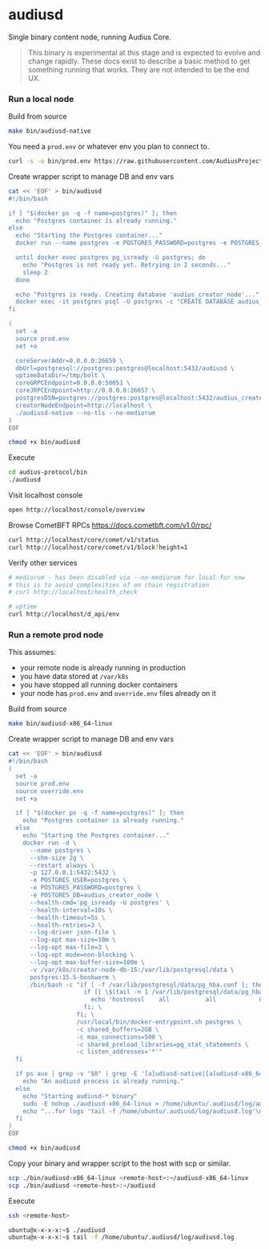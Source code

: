 # audiusd

Single binary content node, running Audius Core.

> This binary is experimental at this stage and is expected to evolve and change rapidly.
  These docs exist to describe a basic method to get something running that works. They are not intended to be the end UX.

### Run a local node

Build from source
```bash
make bin/audiusd-native
```

You need a `prod.env` or whatever env you plan to connect to.
```bash
curl -s -o bin/prod.env https://raw.githubusercontent.com/AudiusProject/audius-docker-compose/refs/heads/stage/creator-node/prod.env
```

Create wrapper script to manage DB and env vars
```bash
cat << 'EOF' > bin/audiusd
#!/bin/bash

if [ "$(docker ps -q -f name=postgres)" ]; then
  echo "Postgres container is already running."
else
  echo "Starting the Postgres container..."
  docker run --name postgres -e POSTGRES_PASSWORD=postgres -e POSTGRES_DB=audiusd -p 5432:5432 -d postgres

  until docker exec postgres pg_isready -U postgres; do
    echo "Postgres is not ready yet. Retrying in 2 seconds..."
    sleep 2
  done

  echo "Postgres is ready. Creating database 'audius_creator_node'..."
  docker exec -it postgres psql -U postgres -c "CREATE DATABASE audius_creator_node;"
fi

(
  set -a
  source prod.env
  set +a

  coreServerAddr=0.0.0.0:26659 \
  dbUrl=postgresql://postgres:postgres@localhost:5432/audiusd \
  uptimeDataDir=/tmp/bolt \
  coreGRPCEndpoint=0.0.0.0:50051 \
  coreJRPCEndpoint=http://0.0.0.0:26657 \
  postgresDSN=postgres://postgres:postgres@localhost:5432/audius_creator_node \
  creatorNodeEndpoint=http://localhost \
  ./audiusd-native --no-tls --no-mediorum
)
EOF

chmod +x bin/audiusd
```

Execute
```bash
cd audius-protocol/bin
./audiusd
```

Visit localhost console
```bash
open http://localhost/console/overview
```

Browse CometBFT RPCs https://docs.cometbft.com/v1.0/rpc/
```bash
curl http://localhost/core/comet/v1/status
curl http://localhost/core/comet/v1/block?height=1
```

Verify other services
```bash
# mediorum - has been disabled via --no-mediorum for local for now
# this is to avoid complexities of on chain registration
# curl http://localhost/health_check

# uptime
curl http://localhost/d_api/env
```

### Run a remote prod node

This assumes:
- your remote node is already running in production
- you have data stored at `/var/k8s`
- you have stopped all running docker containers
- your node has `prod.env` and `override.env` files already on it

Build from source
```bash
make bin/audiusd-x86_64-linux
```

Create wrapper script to manage DB and env vars

```bash
cat << 'EOF' > bin/audiusd
#!/bin/bash
(
  set -a
  source prod.env
  source override.env
  set +a

  if [ "$(docker ps -q -f name=postgres)" ]; then
    echo "Postgres container is already running."
  else
    echo "Starting the Postgres container..."
    docker run -d \
      --name postgres \
      --shm-size 2g \
      --restart always \
      -p 127.0.0.1:5432:5432 \
      -e POSTGRES_USER=postgres \
      -e POSTGRES_PASSWORD=postgres \
      -e POSTGRES_DB=audius_creator_node \
      --health-cmd='pg_isready -U postgres' \
      --health-interval=10s \
      --health-timeout=5s \
      --health-retries=3 \
      --log-driver json-file \
      --log-opt max-size=10m \
      --log-opt max-file=3 \
      --log-opt mode=non-blocking \
      --log-opt max-buffer-size=100m \
      -v /var/k8s/creator-node-db-15:/var/lib/postgresql/data \
      postgres:15.5-bookworm \
      /bin/bash -c "if [ -f /var/lib/postgresql/data/pg_hba.conf ]; then \
                     if [[ \$(tail -n 1 /var/lib/postgresql/data/pg_hba.conf) != 'hostnossl    all          all            0.0.0.0/0  trust' ]]; then \
                       echo 'hostnossl    all          all            0.0.0.0/0  trust' >> /var/lib/postgresql/data/pg_hba.conf; \
                     fi; \
                   fi; \
                   /usr/local/bin/docker-entrypoint.sh postgres \
                   -c shared_buffers=2GB \
                   -c max_connections=500 \
                   -c shared_preload_libraries=pg_stat_statements \
                   -c listen_addresses='*'"
  fi

  if ps aux | grep -v "$0" | grep -E '[a]udiusd-native|[a]udiusd-x86_64-linux' > /dev/null; then
    echo "An audiusd process is already running."
  else
    echo "Starting audiusd-* binary"
    sudo -E nohup ./audiusd-x86_64-linux > /home/ubuntu/.audiusd/log/audiusd.log 2>&1 &
    echo "...for logs 'tail -f /home/ubuntu/.audiusd/log/audiusd.log'\n"
  fi
)
EOF

chmod +x bin/audiusd
```

Copy your binary and wrapper script to the host with scp or similar.
```bash
scp ./bin/audiusd-x86_64-linux <remote-host>:~/audiusd-x86_64-linux
scp ./bin/audiusd <remote-host>:~/audiusd
```

Execute
```bash
ssh <remote-host>

ubuntu@x-x-x-x:~$ ./audiusd
ubuntu@x-x-x-x:~$ tail -f /home/ubuntu/.audiusd/log/audiusd.log
```
